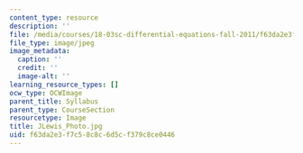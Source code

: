 ```yaml
---
content_type: resource
description: ''
file: /media/courses/18-03sc-differential-equations-fall-2011/f63da2e3f7c58c8c6d5cf379c8ce0446_JLewis_Photo.jpg
file_type: image/jpeg
image_metadata:
  caption: ''
  credit: ''
  image-alt: ''
learning_resource_types: []
ocw_type: OCWImage
parent_title: Syllabus
parent_type: CourseSection
resourcetype: Image
title: JLewis_Photo.jpg
uid: f63da2e3-f7c5-8c8c-6d5c-f379c8ce0446
---
```

